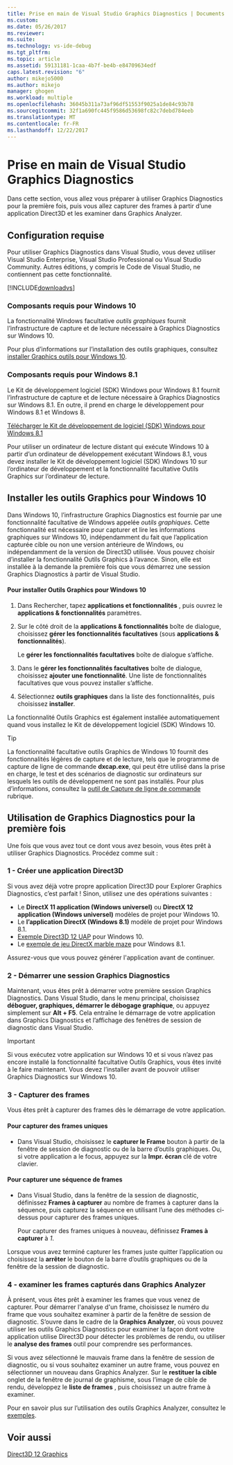 ```yaml
---
title: Prise en main de Visual Studio Graphics Diagnostics | Documents Microsoft
ms.custom: 
ms.date: 05/26/2017
ms.reviewer: 
ms.suite: 
ms.technology: vs-ide-debug
ms.tgt_pltfrm: 
ms.topic: article
ms.assetid: 59131181-1caa-4b7f-be4b-e84709634edf
caps.latest.revision: "6"
author: mikejo5000
ms.author: mikejo
manager: ghogen
ms.workload: multiple
ms.openlocfilehash: 36045b311a73af96df51553f9025a1de84c93b78
ms.sourcegitcommit: 32f1a690fc445f9586d53698fc82c7debd784eeb
ms.translationtype: MT
ms.contentlocale: fr-FR
ms.lasthandoff: 12/22/2017
---
```

# <a name="getting-started-with-visual-studio-graphics-diagnostics"></a>Prise en main de Visual Studio Graphics Diagnostics
Dans cette section, vous allez vous préparer à utiliser Graphics Diagnostics pour la première fois, puis vous allez capturer des frames à partir d’une application Direct3D et les examiner dans Graphics Analyzer.  
  
## <a name="requirements"></a>Configuration requise  
 Pour utiliser Graphics Diagnostics dans Visual Studio, vous devez utiliser Visual Studio Enterprise, Visual Studio Professional ou Visual Studio Community.  Autres éditions, y compris le Code de Visual Studio, ne contiennent pas cette fonctionnalité.
 
 [!INCLUDE[downloadvs](../includes/downloadvs_md.md)]  
  
### <a name="windows-10-prerequisites"></a>Composants requis pour Windows 10  
 La fonctionnalité Windows facultative *outils graphiques* fournit l’infrastructure de capture et de lecture nécessaire à Graphics Diagnostics sur Windows 10.  
  
 Pour plus d’informations sur l’installation des outils graphiques, consultez [installer Graphics outils pour Windows 10](#InstallGraphicsTools).  
  
### <a name="windows-81-prerequisites"></a>Composants requis pour Windows 8.1  
 Le Kit de développement logiciel (SDK) Windows pour Windows 8.1 fournit l’infrastructure de capture et de lecture nécessaire à Graphics Diagnostics sur Windows 8.1. En outre, il prend en charge le développement pour Windows 8.1 et Windows 8.  
  
 [Télécharger le Kit de développement de logiciel (SDK) Windows pour Windows 8.1](https://msdn.microsoft.com/en-us/windows/desktop/bg162891.aspx)  
  
 Pour utiliser un ordinateur de lecture distant qui exécute Windows 10 à partir d’un ordinateur de développement exécutant Windows 8.1, vous devez installer le Kit de développement logiciel (SDK) Windows 10 sur l’ordinateur de développement et la fonctionnalité facultative Outils Graphics sur l’ordinateur de lecture.  
  
##  <a name="InstallGraphicsTools"></a>Installer les outils Graphics pour Windows 10  
 Dans Windows 10, l’infrastructure Graphics Diagnostics est fournie par une fonctionnalité facultative de Windows appelée *outils graphiques*. Cette fonctionnalité est nécessaire pour capturer et lire les informations graphiques sur Windows 10, indépendamment du fait que l’application capturée cible ou non une version antérieure de Windows, ou indépendamment de la version de Direct3D utilisée. Vous pouvez choisir d’installer la fonctionnalité Outils Graphics à l’avance. Sinon, elle est installée à la demande la première fois que vous démarrez une session Graphics Diagnostics à partir de Visual Studio.  
  
#### <a name="to-install-graphics-tools-for-windows-10"></a>Pour installer Outils Graphics pour Windows 10  
  
1.  Dans Rechercher, tapez **applications et fonctionnalités** , puis ouvrez le **applications & fonctionnalités** paramètres.
  
3.  Sur le côté droit de la **applications & fonctionnalités** boîte de dialogue, choisissez **gérer les fonctionnalités facultatives** (sous **applications & fonctionnalités**).

    Le **gérer les fonctionnalités facultatives** boîte de dialogue s’affiche.
  
4.  Dans le **gérer les fonctionnalités facultatives** boîte de dialogue, choisissez **ajouter une fonctionnalité**. Une liste de fonctionnalités facultatives que vous pouvez installer s’affiche.  
  
5.  Sélectionnez **outils graphiques** dans la liste des fonctionnalités, puis choisissez **installer**.  
  
 La fonctionnalité Outils Graphics est également installée automatiquement quand vous installez le Kit de développement logiciel (SDK) Windows 10.  
  
> [!TIP]
>  La fonctionnalité facultative outils Graphics de Windows 10 fournit des fonctionnalités légères de capture et de lecture, tels que le programme de capture de ligne de commande **dxcap.exe**, qui peut être utilisé dans la prise en charge, le test et des scénarios de diagnostic sur ordinateurs sur lesquels les outils de développement ne sont pas installés. Pour plus d’informations, consultez la [outil de Capture de ligne de commande](command-line-capture-tool.md) rubrique.  
  
## <a name="using-graphics-diagnostics-for-the-first-time"></a>Utilisation de Graphics Diagnostics pour la première fois  
 Une fois que vous avez tout ce dont vous avez besoin, vous êtes prêt à utiliser Graphics Diagnostics. Procédez comme suit :  
  
### <a name="1---create-a-direct3d-app"></a>1 - Créer une application Direct3D  
 Si vous avez déjà votre propre application Direct3D pour Explorer Graphics Diagnostics, c’est parfait ! Sinon, utilisez une des opérations suivantes :

- Le **DirectX 11 application (Windows universel)** ou **DirectX 12 application (Windows universel)** modèles de projet pour Windows 10.
- Le **l’application DirectX (Windows 8.1)** modèle de projet pour Windows 8.1.
- [Exemple Direct3D 12 UAP](https://code.msdn.microsoft.com/Direct3D-12-UAP-Sample-ecb1779f) pour Windows 10.  
- Le [exemple de jeu DirectX marble maze](https://code.msdn.microsoft.com/windowsapps/DirectX-Marble-Maze-Game-e4806345) pour Windows 8.1.  
  
 Assurez-vous que vous pouvez générer l'application avant de continuer.  
  
### <a name="2---start-a-graphics-diagnostics-session"></a>2 - Démarrer une session Graphics Diagnostics  
 Maintenant, vous êtes prêt à démarrer votre première session Graphics Diagnostics. Dans Visual Studio, dans le menu principal, choisissez **déboguer, graphiques, démarrer le débogage graphique**, ou appuyez simplement sur **Alt + F5**. Cela entraîne le démarrage de votre application dans Graphics Diagnostics et l’affichage des fenêtres de session de diagnostic dans Visual Studio.  
  
> [!IMPORTANT]
>  Si vous exécutez votre application sur Windows 10 et si vous n’avez pas encore installé la fonctionnalité facultative Outils Graphics, vous êtes invité à le faire maintenant. Vous devez l’installer avant de pouvoir utiliser Graphics Diagnostics sur Windows 10.  
  
### <a name="3---capture-frames"></a>3 - Capturer des frames  
 Vous êtes prêt à capturer des frames dès le démarrage de votre application.  
  
#### <a name="to-capture-single-frames"></a>Pour capturer des frames uniques  
  
-   Dans Visual Studio, choisissez le **capturer le Frame** bouton à partir de la fenêtre de session de diagnostic ou de la barre d’outils graphiques. Ou, si votre application a le focus, appuyez sur la **Impr. écran** clé de votre clavier.
  
#### <a name="to-capture-a-sequence-of-frames"></a>Pour capturer une séquence de frames  
  
-   Dans Visual Studio, dans la fenêtre de la session de diagnostic, définissez **Frames à capturer** au nombre de frames à capturer dans la séquence, puis capturez la séquence en utilisant l’une des méthodes ci-dessus pour capturer des frames uniques.  
  
     Pour capturer des frames uniques à nouveau, définissez **Frames à capturer** à *1*.  
  
 Lorsque vous avez terminé capturer les frames juste quitter l’application ou choisissez la **arrêter** le bouton de la barre d’outils graphiques ou de la fenêtre de la session de diagnostic.  
  
### <a name="4---examine-captured-frames-in-the-graphics-analyzer"></a>4 - examiner les frames capturés dans Graphics Analyzer  
 À présent, vous êtes prêt à examiner les frames que vous venez de capturer. Pour démarrer l'analyse d'un frame, choisissez le numéro du frame que vous souhaitez examiner à partir de la fenêtre de session de diagnostic. S’ouvre dans le cadre de la **Graphics Analyzer**, où vous pouvez utiliser les outils Graphics Diagnostics pour examiner la façon dont votre application utilise Direct3D pour détecter les problèmes de rendu, ou utiliser le **analyse des frames** outil pour comprendre ses performances.  
  
 Si vous avez sélectionné le mauvais frame dans la fenêtre de session de diagnostic, ou si vous souhaitez examiner un autre frame, vous pouvez en sélectionner un nouveau dans Graphics Analyzer. Sur le **restituer la cible** onglet de la fenêtre de journal de graphisme, sous l’image de cible de rendu, développez le **liste de frames** , puis choisissez un autre frame à examiner.  
  
 Pour en savoir plus sur l’utilisation des outils Graphics Analyzer, consultez le [exemples](graphics-diagnostics-examples.md).  
  
## <a name="see-also"></a>Voir aussi  
 [Direct3D 12 Graphics](http://msdn.microsoft.com/en-us/52094ae3-3b44-4689-9ee7-1ba1b3a779cb)